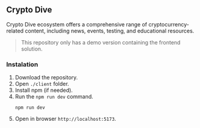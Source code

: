 ## Crypto Dive

Crypto Dive ecosystem offers a comprehensive range of cryptocurrency-related content, including news, events, testing, and educational resources.

> This repository only has a demo version containing the frontend solution.

### Instalation

1. Download the repository.
2. Open `./client` folder.
3. Install npm (if needed).
4. Run the `npm run dev` command.
   ```
   npm run dev
   ```
5. Open in browser `http://localhost:5173`.
